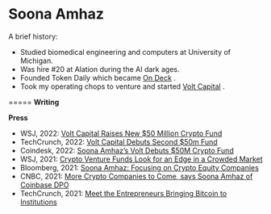 Soona Amhaz
=====
A brief history:
* Studied biomedical engineering and computers at University of Michigan.
* Was hire #20 at Alation during the AI dark ages.
* Founded Token Daily which became <a href="https://www.beondeck.com/">On Deck</a> .
* Took my operating chops to venture and started <a href="https://volt.capital/">Volt Capital</a> . 

=====
**Writing**


**Press**
* WSJ, 2022: [Volt Capital Raises New $50 Million Crypto Fund](https://www.wsj.com/articles/volt-capital-raises-new-50-million-crypto-fund-11653480001)
* TechCrunch, 2022: [Volt Capital Debuts Second $50m Fund](https://techcrunch.com/2022/05/25/volt-capital-debuts-second-50m-fund-backed-by-several-of-cryptos-kingmakers/)
* Coindesk, 2022: [Soona Amhaz’s Volt Debuts $50M Crypto Fund](https://www.coindesk.com/business/2022/05/25/soona-amhazs-volt-debuts-50m-crypto-fund-backed-by-marc-andreessen-chris-dixon/)
* WSJ, 2021: [Crypto Venture Funds Look for an Edge in a Crowded Market](https://www.wsj.com/articles/crypto-venture-funds-look-for-an-edge-in-a-crowded-market-11639396803?st=kbziskahvc9ttq8&reflink=share_mobilewebshare)
* Bloomberg, 2021: [Soona Amhaz: Focusing on Crypto Equity Companies](https://www.bloomberg.com/news/videos/2021-04-28/focusing-investments-on-crypto-equity-companies-soona-amhaz-video)
* CNBC, 2021: [More Crypto Companies to Come, says Soona Amhaz of Coinbase DPO](https://www.cnbc.com/video/2021/04/13/more-crypto-companies-to-come-says-soona-amhaz-of-coinbases-direct-listing.html)
* TechCrunch, 2021: [Meet the Entrepreneurs Bringing Bitcoin to Institutions](https://techcrunch.com/2021/02/09/meet-the-entrepreneurs-bringing-bitcoin-to-institutions/)
